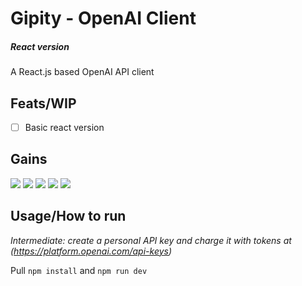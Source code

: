 # Gipity - OpenAI Client

##### _React version_

A React.js based OpenAI API client

## Feats/WIP

- [ ] Basic react version


## Gains

![](https://shields.io/badge/-react-4377cb?logo=react)
![](https://shields.io/badge/-express-4377cb?logo=express)
![](https://shields.io/badge/-node-4377cb?logo=node.js)
![](https://shields.io/badge/-json-4377cb?logo=json)
![](https://shields.io/badge/-css-4377cb?logo=css3)

## Usage/How to run

*Intermediate: create a personal API key and charge it with tokens at (https://platform.openai.com/api-keys)*

Pull `npm install` and `npm run dev`
